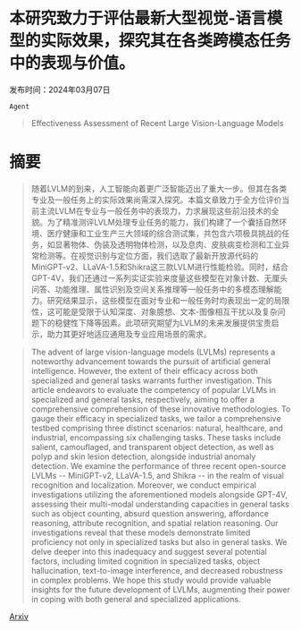 # 本研究致力于评估最新大型视觉-语言模型的实际效果，探究其在各类跨模态任务中的表现与价值。

发布时间：2024年03月07日

`Agent`

> Effectiveness Assessment of Recent Large Vision-Language Models

# 摘要

> 随着LVLM的到来，人工智能向着更广泛智能迈出了重大一步。但其在各类专业及一般任务上的实际效果尚需深入探究。本篇文章致力于全方位评价当前主流LVLM在专业与一般任务中的表现力，力求展现这些前沿技术的全貌。为了精准测评LVLM处理专业任务的能力，我们构建了一个囊括自然环境、医疗健康和工业生产三大领域的综合测试集，共包含六项极具挑战的任务，如显著物体、伪装及透明物体检测，以及息肉、皮肤病变检测和工业异常检测等。在视觉识别与定位方面，我们选取了最新开放源代码的MiniGPT-v2、LLaVA-1.5和Shikra这三款LVLM进行性能检验。同时，结合GPT-4V，我们还通过一系列实证实验来度量这些模型在对象计数、无厘头问答、功能推理、属性识别及空间关系推理等一般任务中的多模态理解能力。研究结果显示，这些模型在面对专业和一般任务时均表现出一定的局限性，这可能是受限于认知深度、对象臆想、文本-图像相互干扰以及复杂问题下的稳健性下降等因素。此项研究期望为LVLM的未来发展提供宝贵启示，助力其更好地适应通用及专业应用场景的需求。

> The advent of large vision-language models (LVLMs) represents a noteworthy advancement towards the pursuit of artificial general intelligence. However, the extent of their efficacy across both specialized and general tasks warrants further investigation. This article endeavors to evaluate the competency of popular LVLMs in specialized and general tasks, respectively, aiming to offer a comprehensive comprehension of these innovative methodologies. To gauge their efficacy in specialized tasks, we tailor a comprehensive testbed comprising three distinct scenarios: natural, healthcare, and industrial, encompassing six challenging tasks. These tasks include salient, camouflaged, and transparent object detection, as well as polyp and skin lesion detection, alongside industrial anomaly detection. We examine the performance of three recent open-source LVLMs -- MiniGPT-v2, LLaVA-1.5, and Shikra -- in the realm of visual recognition and localization. Moreover, we conduct empirical investigations utilizing the aforementioned models alongside GPT-4V, assessing their multi-modal understanding capacities in general tasks such as object counting, absurd question answering, affordance reasoning, attribute recognition, and spatial relation reasoning. Our investigations reveal that these models demonstrate limited proficiency not only in specialized tasks but also in general tasks. We delve deeper into this inadequacy and suggest several potential factors, including limited cognition in specialized tasks, object hallucination, text-to-image interference, and decreased robustness in complex problems. We hope this study would provide valuable insights for the future development of LVLMs, augmenting their power in coping with both general and specialized applications.

[Arxiv](https://arxiv.org/abs/2403.04306)